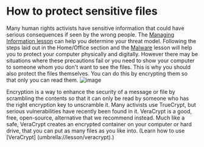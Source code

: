 [Title]: # (How to protect sensitive files)
[Order]: # (0)

# How to protect sensitive files

Many human rights activists have sensitive information that could have serious consequences if seen by the wrong people. The [Managing Information lesson](umbrella://lesson/managing-information) can help you determine your threat model. Following the steps laid out in the Home/Office section and the [Malware](umbrella://lesson/malware) lesson will help you to protect your computer physically and digitally. However there may be situations where these precautions fail or you need to show your computer to someone whom you don't want to see the files. This is why you should also protect the files themselves. You can do this by encrypting them so that only you can read them.
![image](protecting1.png)

Encryption is a way to enhance the security of a message or file by scrambling the contents so that it can only be read by someone who has the right encryption key to unscramble it. Many activists use TrueCrypt, but serious vulnerabilities have recently been found in it. VeraCrypt is a good, free, open-source, alternative that we recommend instead. Much like a safe, VeraCrypt creates an encrypted container on your computer or hard drive, that you can put as many files as you like into. (Learn how to use [VeraCrypt] (umbrella://lesson/veracrypt).)



